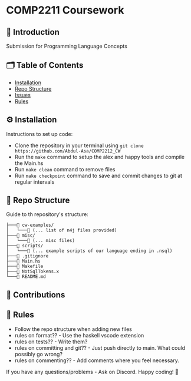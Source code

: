 # COMP2211 Coursework

## 📖 Introduction

Submission for Programming Language Concepts

## 🗂 Table of Contents

- [Installation](#installation)
- [Repo Structure](#repo-structure)
- [Issues](#issues)
- [Rules](#rules)

## ⚙ Installation

Instructions to set up code:

- Clone the repository in your terminal using `git clone https://github.com/Abdul-Asa/COMP2212_CW`
- Run the `make` command to setup the alex and happy tools and compile the Main.hs
- Run `make clean` command to remove files
- Run `make checkpoint` command to save and commit changes to git at regular intervals

## 📁 Repo Structure

Guide to th repository's structure:

```plaintext
├───📁 cw-examples/
│   └───📄 (... list of n4j files provided)
├───📁 misc/
│   └───📄 (... misc files)
├───📁 scripts/
│   └───📄 (... example scripts of our language ending in .nsql)
├───📄 .gitignore
├───📄 Main.hs
├───📄 Makefile
├───📄 NotSqlTokens.x
└───📄 README.md

```

## 🐛 Contributions

## 📜 Rules

- Follow the repo structure when adding new files
- rules on format?? - Use the haskell vscode extension
- rules on tests?? - Write them?
- rules on committing and git?? - Just push directly to main. What could possibly go wrong?
- rules on commenting?? - Add comments where you feel necessary.

If you have any questions/problems - Ask on Discord.
Happy coding! 🚀
